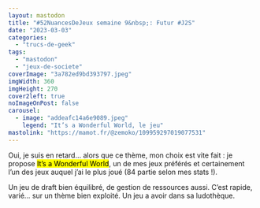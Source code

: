 ```yaml
---
layout: mastodon
title: "#52NuancesDeJeux semaine 9&nbsp;: Futur #J2S"
date: "2023-03-03"
categories: 
  - "trucs-de-geek"
tags: 
  - "mastodon"
  - "jeux-de-societe"
coverImage: "3a782ed9bd393797.jpeg"
imgWidth: 360
imgHeight: 270
cover2left: true
noImageOnPost: false
carousel: 
  - image: "addeafc14a6e9089.jpeg"
    legend: "It’s a Wonderful World, le jeu"
mastolink: "https://mamot.fr/@zemoko/109959297019077531"
---
```


Oui, je suis en retard… alors que ce thème, mon choix est vite fait&nbsp;: je propose <mark lang="en">It’s a Wonderful World</mark>, un de mes jeux préférés et certainement l’un des jeux auquel j’ai le plus joué (84&nbsp;partie selon mes stats !).

Un jeu de draft bien équilibré, de gestion de ressources aussi. C’est rapide, varié… sur un thème bien exploité. Un jeu a avoir dans sa ludothèque.